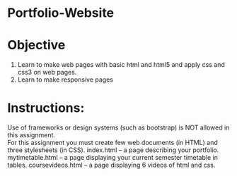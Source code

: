 # Portfolio-Website
# Objective
1. Learn to make web pages with basic html and html5 and apply css and css3 on web pages. <br />
2. Learn to make responsive pages <br />
# Instructions:
Use of frameworks or design systems (such as bootstrap) is NOT allowed in this assignment. <br />
For this assignment you must create few web documents (in HTML) and three stylesheets (in CSS).
index.html – a page describing your portfolio.
mytimetable.html – a page displaying your current semester timetable in tables.
coursevideos.html – a page displaying 6 videos of html and css.
